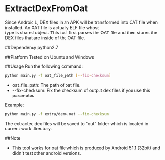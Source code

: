 # ExtractDexFromOat
Since Android L, DEX files in an APK will be transformed into OAT file when installed. An OAT file is actually ELF file whose <br>
type is shared object. This tool first parses the OAT file and then stores the DEX files that are inside of the OAT file.

##Dependency
python2.7 <br>

##Platform
Tested on Ubuntu and Windows<br>

##Usage
Run the following command:<br>
```Bash
python main.py -f oat_file_path [--fix-checksum]
```
* oat_file_path: The path of oat file.
* --fix-checksum: Fix the checksum of output dex files if you use this parameter.

Example:<br>
```Bash
python main.py -f extra/demo.oat --fix-checksum
```

The extracted dex files will be saved to "out" folder which is located in current work directory.

##Note
* This tool works for oat file which is produced by Android 5.1.1 (32bit) and didn't test other android versions.
